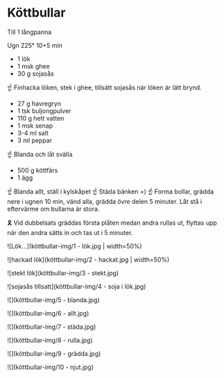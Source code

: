 Köttbullar
==========

Till 1 långpanna

Ugn 225° 10+5 min

* 1 lök
* 1 msk ghee
* 30 g sojasås

☝ Finhacka löken, stek i ghee, tillsätt sojasås när löken är lätt brynd.

* 27 g havregryn
* 1 tsk buljongpulver
* 110 g hett vatten 
* 1 msk senap
* 3-4 ml salt
* 3 ml peppar

☝ Blanda och låt svälla

* 500 g köttfärs
* 1 ägg

☝ Blanda allt, ställ i kylskåpet
☝ Städa bänken =)
☝ Forma bollar, grädda nere i ugnen 10 min, vänd alla,
grädda övre delen 5 minuter.  Låt stå i eftervärme om bullarna är
stora.

🎗 Vid dubbelsats gräddas första plåten medan andra rullas ut, flyttas
upp när den andra sätts in och tas ut i 5 minuter.

![Lök...](köttbullar-img/1 - lök.jpg | width=50%)

![hackad lök](köttbullar-img/2 - hackat.jpg | width=50%)

![stekt lök](köttbullar-img/3 - stekt.jpg)

![sojasås tillsatt](köttbullar-img/4 - soja i lök.jpg)

![](köttbullar-img/5 - blanda.jpg)

![](köttbullar-img/6 - allt.jpg)

![](köttbullar-img/7 - städa.jpg)

![](köttbullar-img/8 - rulla.jpg)

![](köttbullar-img/9 - grädda.jpg)

![](köttbullar-img/10 - njut.jpg)
